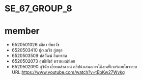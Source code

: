 # SE_67_GROUP_8
# member
- 6520501026 ชลิดา ทัพธวัช
- 6520503410 ปุณณวิช ภู่สกุล
- 6520503509 หัสวัฒน์ อินทรสด
- 6520502073 สุทธิพัชร์ พราหมณ์น้อย
- 6520502090 สุวินัย เอี่ยยมสำอางค์ 
คลิปนำเสนอการใช้งานฟีเจอร์ภายในระบบ
URL:https://www.youtube.com/watch?v=tEbKw27Wvkg
